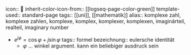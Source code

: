icon:: 👻
inherit-color-icon-from:: [[logseq-page-color-green]] 
template-used:: standard-page
tags:: [[uni]], [[mathematik]] 
alias:: komplexe zahl, komplexe zahlen, komplexe, komplex, komplexer, komplexen, imaginärteil, realteil, imaginary number

- $e^{j\varphi} = \cos\varphi + j\sin\varphi$
  tags:: formel
  bezeichnung:: eulersche identität
	- $\varphi$ ... winkel argument. kann ein beliebiger ausdruck sein